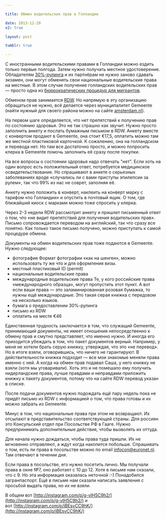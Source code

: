 ```yaml
---

title: Обмен водительских прав в Голландии

date: 2013-12-20
v2: true

layout: post

tumblr: true

---
```

С иностранными водительскими правами в Голландии можно ездить только первые полгода. Затем нужно получать местное удостоверение. Обладателям [30%-рулинга](http://varya-daily.tumblr.com/post/62637958354/30-ruling) и их партнёрам не нужно заново сдавать экзамен, они могут обменять свои национальные водительские права на местные. В этом случае получение голландских водительских прав — просто одна из [бюррократических процедур для мигрантов](http://varya-daily.tumblr.com/post/67357122247/just-landed-bureaucracy).
<excerpt/>

Обменом прав занимается [RDW](http://www.rdw.nl/particulier/Paginas/default.aspx). Но напрямую в эту организацию обращаться не нужно, всё делается через муниципалитет Gemeente (найти нужный для своего района можно на сайте [amsterdam.nl](http://www.amsterdam.nl/)).

На первом шаге определяется, что нет препятствий к получению прав по состоянию здоровья. Это не так страшно как звучит. Нужно просто заполнить анкету и послать бумажным письмом в RDW. Анкету вместе с конвертом продают в Gemeente, она стоит €17,5, оплатить можно там же местной пластиковой карточкой. К сожалению, она на голландском и перевода нет. Но там все достаточно просто, и можно попросить клерка в Gemeente помочь заполнить её сразу после покупки.

На все вопросы о состоянии здоровья надо отвечать "нет". Если хоть на один вопрос есть положительный ответ, потребуется медицинское освидетельствование. Но спрашивают в анкете о серьезных заболеваниях вроде «случались ли с вами приступы эпилепсии за рулем», так что 99% из нас не соврет, заполняя её.

Анкету нужно положить в конверт, наклеить на конверт марку с тарифом «по Голландии» и опустить в почтовый ящик. О том, где ближайший киоск с марками можно тоже спросить у клерка.

Через 2-3 недели RDW рассмотрит анкету и пришлет письменный ответ о том, что «не видит препятствий для получения водительских прав». Письмо сопровождается переводом на английский, так что сразу все понятно. Как только такое письмо получено, можно приступать к самой процедуре обмена.

Документы на обмен водительских прав тоже подаются в Gemeente. Нужно следующее:

*   фотография
Формат фотографии «как на шенген», можно использовать ту же что и для оформления визы.
*   местный пластиковый ID (permit)
*   национальные водительские права
*   международные водительские права
Те, у кого российские права «международного образца», могут пропустить этот пункт. А вот если ваши права — это заламинированная розовая бумажка, то нужны ещё международные. Это такая серая книжка с передовом на несколько языков.
*   бумага о предоставлении 30%-рулинга
*   письмо из RDW
*   оплатить на месте&nbsp;€46

Единственная трудность заключается в том, что служащий Gemeente, принимающий документы, не имеет отношения непосредственно к обмену прав и смутно представляет, что именно нужно. И иногда его приходится убеждать в том, что пакет документов верный. Например, у меня не хотели брать серую книжку, утверждая, что это «не перевод». Но в итоге взяли, оговорившись, что ничего не гарантируют. В действительности книжка подходит — все мои знакомые меняли права именно с ней. А когда на обмен прав подавал Саша, у него книжку не взяли (хотя мы уговаривали). Хоть это и не помешало ему получить нидерландские права, лучше правдами и неправдами приложить книжку к пакету документов, потому что на сайте RDW перевод указан в списке.

После подачи документов нужно подождать ещё пару недель пока не придёт письмо из RDW с информацией о том, что права готовы и их можно забрать из Gemeente.

Минус в том, что национальные права при этом не возвращают. Их отсылают в представительство соответствующей страны. Для россиян это Консульский отдел при Посольстве РФ в Гааге. Нужно предпринимать дополнительные действия, чтобы вызволять их оттуда.

Для начала нужно дождаться, чтобы права туда пришли. Их не мгновенно отправляют, а ждут когда накопится побольше. Спрашивать о том, есть ли права в посольстве можно по email&nbsp;[infocon@euronet.nl](mailto:infocon@euronet.nl). Там отвечают в течении дня.

Если права в посольстве, его нужно посетить лично. Мы получали права в окне №7, оно работает с 10 до 12. Хотя в письме нам сказали, что с 9. Но эта информация оказалась неточной :-) Понадобился загранпаспорт. Ещё в письме нам сказали написать заявления с просьбой выдать права, но их не взяли.

В общем вот&nbsp;[http://instagram.com/p/g-vIH5C9h2/](http://instagram.com/p/g-vIH5C9h2/) и вот&nbsp;[http://instagram.com/p/iBEsvCC9hK/](http://instagram.com/p/iBEsvCC9hK/)
